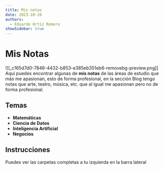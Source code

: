 ```yaml
---
title: Mis notas
date: 2023-10-20
authors:
  - Eduardo Ortiz Romero
showSidebar: true
---
```

# Mis Notas
![[_c165d7d0-7846-4432-b853-e385eb351eb6-removebg-preview.png]]
Aquí puedes encontrar algunas de **mis notas** de las áreas de estudio que más me apasionan, esto de forma profesional, en la sección Blog tengo notas que arte, teatro, música, etc. que al igual me apasionan pero no de forma profesional. 
## Temas

* **Matemáticas**
* **Ciencia de Datos**
* **Inteligencia Artificial**
* **Negocios**
## Instrucciones
Puedes ver las carpetas completas a tu izquierda en la barra lateral
